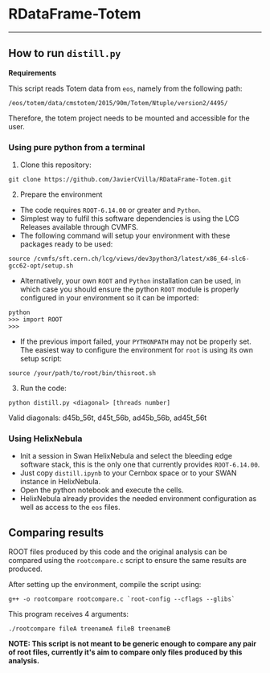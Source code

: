 # RDataFrame-Totem
---

## How to run `distill.py`

**Requirements**

This script reads Totem data from `eos`, namely from the following path:

```
/eos/totem/data/cmstotem/2015/90m/Totem/Ntuple/version2/4495/
```

 Therefore, the totem project needs to be mounted and accessible for the user.

### Using pure python from a terminal

1. Clone this repository:

```
git clone https://github.com/JavierCVilla/RDataFrame-Totem.git
```

2. Prepare the environment

  - The code requires `ROOT-6.14.00` or greater and `Python`.
  - Simplest way to fulfil this software dependencies is using the LCG Releases available through CVMFS.
  - The following command will setup your environment with these packages ready to be used:

  ```
  source /cvmfs/sft.cern.ch/lcg/views/dev3python3/latest/x86_64-slc6-gcc62-opt/setup.sh
  ```

  - Alternatively, your own `ROOT` and `Python` installation can be used, in which case you should ensure the python `ROOT` module is properly configured in your environment so it can be imported:

  ```
  python
  >>> import ROOT
  >>>
  ```

  - If the previous import failed, your `PYTHONPATH` may not be properly set. The easiest way to configure the environment for `root` is using its own setup script:

  ```
  source /your/path/to/root/bin/thisroot.sh
  ```

3. Run the code:

```
python distill.py <diagonal> [threads number]
```  
Valid diagonals: d45b_56t, d45t_56b, ad45b_56b, ad45t_56t

### Using HelixNebula

- Init a session in Swan HelixNebula and select the bleeding edge software stack, this is the only one that currently provides `ROOT-6.14.00`.
- Just copy `distill.ipynb` to your Cernbox space or to your SWAN instance in HelixNebula.
- Open the python notebook and execute the cells.
- HelixNebula already provides the needed environment configuration as well as access to the `eos` files.


## Comparing results

ROOT files produced by this code and the original analysis can be compared using the `rootcompare.c` script to ensure the same results are produced.

After setting up the environment, compile the script using:

```
g++ -o rootcompare rootcompare.c `root-config --cflags --glibs`
```

This program receives 4 arguments:

```
./rootcompare fileA treenameA fileB treenameB
```

**NOTE: This script is not meant to be generic enough to compare any pair of root files, currently it's aim to compare only files produced by this analysis.**
